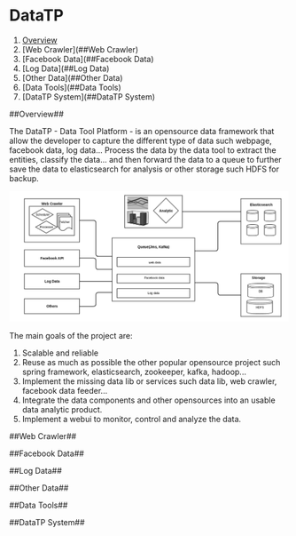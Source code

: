 DataTP
======
1. [Overview](##overview)
2. [Web Crawler](##Web Crawler)
3. [Facebook Data](##Facebook Data)
4. [Log Data](##Log Data)
5. [Other Data](##Other Data)
6. [Data Tools](##Data Tools)
7. [DataTP System](##DataTP System)

##Overview##

The DataTP - Data Tool Platform - is an opensource data framework that allow the developer to capture the different type of data such webpage, facebook data, log data... Process the data by the data tool to extract the entities, classify the data... and then forward the data to a queue to further save the data to elasticsearch for analysis or other storage such HDFS for backup.

![Overview](docs/images/datatp_overview.png "DataTP")

The main goals of the project are:

1. Scalable and reliable
2. Reuse as much as possible the other popular opensource project such spring framework, elasticsearch, zookeeper, kafka, hadoop...
3. Implement the missing data lib or services such data lib, web crawler, facebook data feeder...
4. Integrate the data components and other opensources into an usable data analytic product. 
5. Implement a webui to monitor, control and analyze the data.

##Web Crawler##

##Facebook Data##

##Log Data##

##Other Data##

##Data Tools##

##DataTP System##

